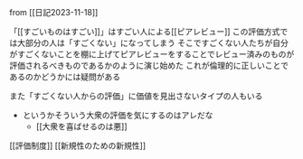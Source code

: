 
from [[日記2023-11-18]]

「[[すごいものはすごい]]」はすごい人による[[ピアレビュー]]
この評価方式では大部分の人は「すごくない」になってしまう
そこですごくない人たちが自分がすごくないことを棚に上げてピアレビューをすることでレビュー済みのものが評価されるべきものであるかのように演じ始めた
これが倫理的に正しいことであるのかどうかには疑問がある

また「すごくない人からの評価」に価値を見出さないタイプの人もいる
- というかそういう大衆の評価を気にするのはアレだな
    - [[大衆を喜ばせるのは悪]]

[[評価制度]]
[[新規性のための新規性]]

